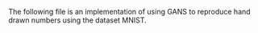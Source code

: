 The following file is an implementation of using GANS to reproduce hand drawn numbers using the dataset MNIST.
